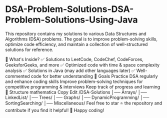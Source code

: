 # DSA-Problem-Solutions-DSA-Problem-Solutions-Using-Java
This repository contains my solutions to various Data Structures and Algorithms (DSA) problems. The goal is to improve problem-solving skills, optimize code efficiency, and maintain a collection of well-structured solutions for reference.

📌 What's Inside?
✅ Solutions to LeetCode, CodeChef, CodeForces, GeeksforGeeks, and more
✅ Optimized code with time & space complexity analysis
✅ Solutions in Java (may add other languages later)
✅ Well-commented code for better understanding
🎯 Goals
Practice DSA regularly and enhance coding skills
Improve problem-solving techniques for competitive programming & interviews
Keep track of progress and learning
📂 Structure
mathematica
Copy
Edit
/DSA-Solutions
│── Arrays/
│── LinkedList/
│── Trees/
│── Graphs/
│── DynamicProgramming/
│── SortingSearching/
│── Miscellaneous/
Feel free to star ⭐ the repository and contribute if you find it helpful! 🚀 Happy coding!

